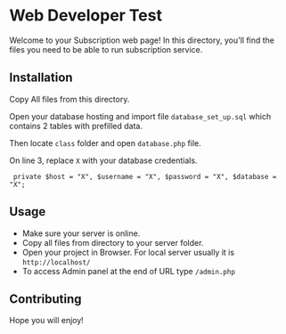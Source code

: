 # Web Developer Test

Welcome to your Subscription web page! In this directory, you'll find the files you need to be able to run subscription service.


## Installation

Copy All files from this directory.

Open your database hosting and import file `database_set_up.sql` which contains 2 tables with prefilled data.

Then locate `class` folder and open `database.php` file.

On line 3, replace `X` with your database credentials.

` private $host = "X", $username = "X", $password = "X", $database = "X";`


## Usage

- Make sure your server is online.
- Copy all files from directory to your server folder.
- Open your project in Browser. For local server usually it is `http://localhost/`
- To access Admin panel at the end of URL type `/admin.php`

## Contributing

Hope you will enjoy!
